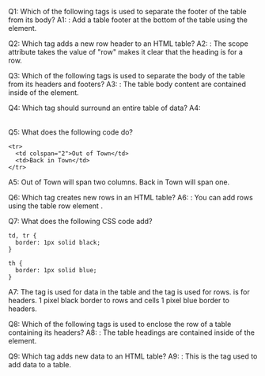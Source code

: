 Q1: Which of the following tags is used to separate the footer of the table from its body?
A1: <tfoot></tfoot> : Add a table footer at the bottom of the table using the <tfoot> element.

Q2: Which tag adds a new row header to an HTML table?
A2: <th scope="row"></th> : The scope attribute takes the value of "row" makes it clear that the heading is for a row.

Q3: Which of the following tags is used to separate the body of the table from its headers and footers?
A3: <tbody></tbody> : The table body content are contained inside of the <tbody> element.

Q4: Which tag should surround an entire table of data?
A4: <table></table>

Q5: What does the following code do?

```
<tr>
  <td colspan="2">Out of Town</td>
  <td>Back in Town</td>
</tr>
```

A5: Out of Town will span two columns. Back in Town will span one.

Q6: Which tag creates new rows in an HTML table?
A6: <tr></tr> : You can add rows using the table row element <tr>.

Q7: What does the following CSS code add?

```
td, tr {
  border: 1px solid black;
}

th {
  border: 1px solid blue;
}
```

A7: The <td> tag is used for data in the table and the <tr> tag is used for rows. <th> is for headers.
1 pixel black border to rows and cells
1 pixel blue border to headers.

Q8: Which of the following tags is used to enclose the row of a table containing its headers?
A8: <thead></thead> : The table headings are contained inside of the <thead> element.

Q9: Which tag adds new data to an HTML table?
A9: <td></td> : This is the tag used to add data to a table.
